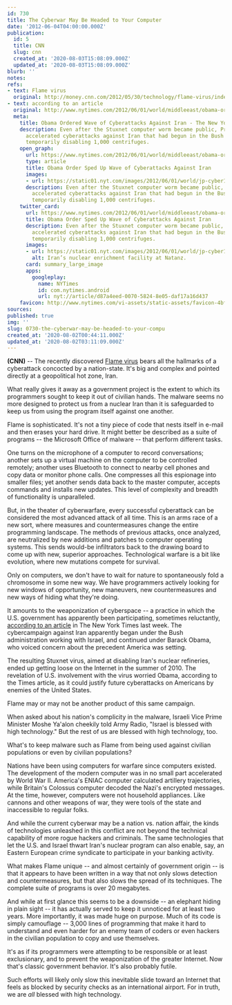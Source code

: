 ```yaml
---
id: 730
title: The Cyberwar May Be Headed to Your Computer
date: '2012-06-04T04:00:00.000Z'
publication:
  id: 5
  title: CNN
  slug: cnn
  created_at: '2020-08-03T15:08:09.000Z'
  updated_at: '2020-08-03T15:08:09.000Z'
blurb: ''
notes: 
refs:
- text: Flame virus
  original: http://money.cnn.com/2012/05/30/technology/flame-virus/index.htm
- text: according to an article
  original: http://www.nytimes.com/2012/06/01/world/middleeast/obama-ordered-wave-of-cyberattacks-against-iran.html?pagewanted=all
  meta:
    title: Obama Ordered Wave of Cyberattacks Against Iran - The New York Times
    description: Even after the Stuxnet computer worm became public, President Obama
      accelerated cyberattacks against Iran that had begun in the Bush administration,
      temporarily disabling 1,000 centrifuges.
    open_graph:
      url: https://www.nytimes.com/2012/06/01/world/middleeast/obama-ordered-wave-of-cyberattacks-against-iran.html
      type: article
      title: Obama Order Sped Up Wave of Cyberattacks Against Iran
      images:
      - url: https://static01.nyt.com/images/2012/06/01/world/jp-cyber1/jp-cyber1-articleLarge.jpg
      description: Even after the Stuxnet computer worm became public, President Obama
        accelerated cyberattacks against Iran that had begun in the Bush administration,
        temporarily disabling 1,000 centrifuges.
    twitter_card:
      url: https://www.nytimes.com/2012/06/01/world/middleeast/obama-ordered-wave-of-cyberattacks-against-iran.html
      title: Obama Order Sped Up Wave of Cyberattacks Against Iran
      description: Even after the Stuxnet computer worm became public, President Obama
        accelerated cyberattacks against Iran that had begun in the Bush administration,
        temporarily disabling 1,000 centrifuges.
      images:
      - url: https://static01.nyt.com/images/2012/06/01/world/jp-cyber1/jp-cyber1-articleLarge.jpg
        alt: Iran’s nuclear enrichment facility at Natanz.
      card: summary_large_image
      apps:
        googleplay:
          name: NYTimes
          id: com.nytimes.android
          url: nyt://article/d87a4eed-0070-5824-8e05-daf17a16d437
    favicon: http://www.nytimes.com/vi-assets/static-assets/favicon-4bf96cb6a1093748bf5b3c429accb9b4.ico
sources: 
published: true
img: ''
slug: 0730-the-cyberwar-may-be-headed-to-your-compu
created_at: '2020-08-02T00:44:11.000Z'
updated_at: '2020-08-02T03:11:09.000Z'
---
```

**(CNN)** -- The recently discovered [Flame virus](http://money.cnn.com/2012/05/30/technology/flame-virus/index.htm) bears all the hallmarks of a cyberattack concocted by a nation-state. It's big and complex and pointed directly at a geopolitical hot zone, Iran.

What really gives it away as a government project is the extent to which its programmers sought to keep it out of civilian hands. The malware seems no more designed to protect us from a nuclear Iran than it is safeguarded to keep us from using the program itself against one another.

Flame is sophisticated. It's not a tiny piece of code that nests itself in e-mail and then erases your hard drive. It might better be described as a suite of programs -- the Microsoft Office of malware -- that perform different tasks.

One turns on the microphone of a computer to record conversations; another sets up a virtual machine on the computer to be controlled remotely; another uses Bluetooth to connect to nearby cell phones and copy data or monitor phone calls. One compresses all this espionage into smaller files; yet another sends data back to the master computer, accepts commands and installs new updates. This level of complexity and breadth of functionality is unparalleled.

But, in the theater of cyberwarfare, every successful cyberattack can be considered the most advanced attack of all time. This is an arms race of a new sort, where measures and countermeasures change the entire programming landscape. The methods of previous attacks, once analyzed, are neutralized by new additions and patches to computer operating systems. This sends would-be infiltrators back to the drawing board to come up with new, superior approaches. Technological warfare is a bit like evolution, where new mutations compete for survival.

Only on computers, we don't have to wait for nature to spontaneously fold a chromosome in some new way. We have programmers actively looking for new windows of opportunity, new maneuvers, new countermeasures and new ways of hiding what they're doing.

It amounts to the weaponization of cyberspace -- a practice in which the U.S. government has apparently been participating, sometimes reluctantly, [according to an article](http://www.nytimes.com/2012/06/01/world/middleeast/obama-ordered-wave-of-cyberattacks-against-iran.html?pagewanted=all) in The New York Times last week. The cybercampaign against Iran apparently began under the Bush administration working with Israel, and continued under Barack Obama, who voiced concern about the precedent America was setting.

The resulting Stuxnet virus, aimed at disabling Iran's nuclear refineries, ended up getting loose on the Internet in the summer of 2010. The revelation of U.S. involvement with the virus worried Obama, according to the Times article, as it could justify future cyberattacks on Americans by enemies of the United States.

Flame may or may not be another product of this same campaign.

When asked about his nation's complicity in the malware, Israeli Vice Prime Minister Moshe Ya'alon cheekily told Army Radio, "Israel is blessed with high technology." But the rest of us are blessed with high technology, too.

What's to keep malware such as Flame from being used against civilian populations or even by civilian populations?

Nations have been using computers for warfare since computers existed. The development of the modern computer was in no small part accelerated by World War II. America's ENIAC computer calculated artillery trajectories, while Britain's Colossus computer decoded the Nazi's encrypted messages. At the time, however, computers were not household appliances. Like cannons and other weapons of war, they were tools of the state and inaccessible to regular folks.

And while the current cyberwar may be a nation vs. nation affair, the kinds of technologies unleashed in this conflict are not beyond the technical capability of more rogue hackers and criminals. The same technologies that let the U.S. and Israel thwart Iran's nuclear program can also enable, say, an Eastern European crime syndicate to participate in your banking activity.

What makes Flame unique -- and almost certainly of government origin -- is that it appears to have been written in a way that not only slows detection and countermeasures, but that also slows the spread of its techniques. The complete suite of programs is over 20 megabytes.

And while at first glance this seems to be a downside -- an elephant hiding in plain sight -- it has actually served to keep it unnoticed for at least two years. More importantly, it was made huge on purpose. Much of its code is simply camouflage -- 3,000 lines of programming that make it hard to understand and even harder for an enemy team of coders or even hackers in the civilian population to copy and use themselves.

It's as if its programmers were attempting to be responsible or at least exclusionary, and to prevent the weaponization of the greater Internet. Now that's classic government behavior. It's also probably futile.

Such efforts will likely only slow this inevitable slide toward an Internet that feels as blocked by security checks as an international airport. For in truth, we are *all* blessed with high technology.
